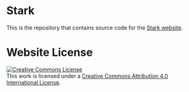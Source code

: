 # Stark

This is the repository that contains source code for the [Stark website](https://stark.github.io).


# Website License
<a rel="license" href="http://creativecommons.org/licenses/4.0/"><img alt="Creative Commons License" style="border-width:0" src="https://i.creativecommons.org/l/by-sa/4.0/88x31.png" /></a><br />This work is licensed under a <a rel="license" href="http://creativecommons.org/licenses/4.0/">Creative Commons Attribution 4.0 International License</a>.
